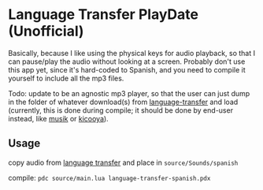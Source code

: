 # Language Transfer PlayDate (Unofficial)

Basically, because I like using the physical keys for audio playback, so that I can pause/play the audio without looking at a screen. Probably don't use this app yet, since it's hard-coded to Spanish, and you need to compile it yourself to include all the mp3 files.

Todo: update to be an agnostic mp3 player, so that the user can just dump in the folder of whatever download(s) from [language-transfer](https://www.languagetransfer.org/free-courses-1) and load (currently, this is done during compile; it should be done by end-user instead, like  [musik](https://github.com/nanobot567/musik) or [kicooya](https://kicooya.com)).

## Usage

copy audio from [language transfer](https://www.languagetransfer.org/free-courses-1#complete-spanish) and place in `source/Sounds/spanish`

compile: `pdc source/main.lua language-transfer-spanish.pdx`
